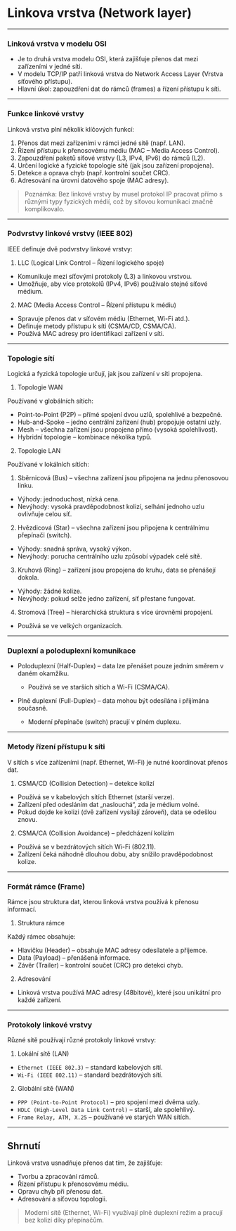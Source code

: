 # Linkova vrstva (Network layer)
****
### Linková vrstva v modelu OSI

- Je to druhá vrstva modelu OSI, která zajišťuje přenos dat mezi zařízeními v jedné síti.
- V modelu TCP/IP patří linková vrstva do Network Access Layer (Vrstva síťového přístupu).
- Hlavní úkol: zapouzdření dat do rámců (frames) a řízení přístupu k síti.

****

### Funkce linkové vrstvy

Linková vrstva plní několik klíčových funkcí:

1. Přenos dat mezi zařízeními v rámci jedné sítě (např. LAN).
1. Řízení přístupu k přenosovému médiu (MAC – Media Access Control).
1. Zapouzdření paketů síťové vrstvy (L3, IPv4, IPv6) do rámců (L2).
1. Určení logické a fyzické topologie sítě (jak jsou zařízení propojena).
1. Detekce a oprava chyb (např. kontrolní součet CRC).
1. Adresování na úrovni datového spoje (MAC adresy).

> Poznámka: Bez linkové vrstvy by musel protokol IP pracovat přímo s různými typy fyzických médií, což by síťovou komunikaci značně komplikovalo.

****

### Podvrstvy linkové vrstvy (IEEE 802)

IEEE definuje dvě podvrstvy linkové vrstvy:

1. LLC (Logical Link Control – Řízení logického spoje)
- Komunikuje mezi síťovými protokoly (L3) a linkovou vrstvou.
- Umožňuje, aby více protokolů (IPv4, IPv6) používalo stejné síťové médium.

2. MAC (Media Access Control – Řízení přístupu k médiu)
- Spravuje přenos dat v síťovém médiu (Ethernet, Wi-Fi atd.).
- Definuje metody přístupu k síti (CSMA/CD, CSMA/CA).
- Používá MAC adresy pro identifikaci zařízení v síti.
****

### Topologie sítí

Logická a fyzická topologie určují, jak jsou zařízení v síti propojena.

1. Topologie WAN

Používané v globálních sítích:

- Point-to-Point (P2P) – přímé spojení dvou uzlů, spolehlivé a bezpečné.
- Hub-and-Spoke – jedno centrální zařízení (hub) propojuje ostatní uzly.
- Mesh – všechna zařízení jsou propojena přímo (vysoká spolehlivost).
- Hybridní topologie – kombinace několika typů.

2. Topologie LAN

Používané v lokálních sítích:

1. Sběrnicová (Bus) – všechna zařízení jsou připojena na jednu přenosovou linku.
- Výhody: jednoduchost, nízká cena.
- Nevýhody: vysoká pravděpodobnost kolizí, selhání jednoho uzlu ovlivňuje celou síť.

2. Hvězdicová (Star) – všechna zařízení jsou připojena k centrálnímu přepínači (switch).
- Výhody: snadná správa, vysoký výkon.
- Nevýhody: porucha centrálního uzlu způsobí výpadek celé sítě.

3. Kruhová (Ring) – zařízení jsou propojena do kruhu, data se přenášejí dokola.
- Výhody: žádné kolize.
- Nevýhody: pokud selže jedno zařízení, síť přestane fungovat.

4. Stromová (Tree) – hierarchická struktura s více úrovněmi propojení.
- Používá se ve velkých organizacích.
****
### Duplexní a poloduplexní komunikace

- Poloduplexní (Half-Duplex) – data lze přenášet pouze jedním směrem v daném okamžiku.
    - Používá se ve starších sítích a Wi-Fi (CSMA/CA).

- Plně duplexní (Full-Duplex) – data mohou být odesílána i přijímána současně.
  - Moderní přepínače (switch) pracují v plném duplexu.
****
### Metody řízení přístupu k síti

V sítích s více zařízeními (např. Ethernet, Wi-Fi) je nutné koordinovat přenos dat.

1. CSMA/CD (Collision Detection) – detekce kolizí

- Používá se v kabelových sítích Ethernet (starší verze).
- Zařízení před odesláním dat „naslouchá“, zda je médium volné.
- Pokud dojde ke kolizi (dvě zařízení vysílají zároveň), data se odešlou znovu.

2. CSMA/CA (Collision Avoidance) – předcházení kolizím

- Používá se v bezdrátových sítích Wi-Fi (802.11).
- Zařízení čeká náhodně dlouhou dobu, aby snížilo pravděpodobnost kolize.
****
### Formát rámce (Frame)

Rámce jsou struktura dat, kterou linková vrstva používá k přenosu informací.

1. Struktura rámce

Každý rámec obsahuje:

- Hlavičku (Header) – obsahuje MAC adresy odesílatele a příjemce.
- Data (Payload) – přenášená informace.
- Závěr (Trailer) – kontrolní součet (CRC) pro detekci chyb.

2. Adresování

- Linková vrstva používá MAC adresy (48bitové), které jsou unikátní pro každé zařízení.
****

### Protokoly linkové vrstvy

Různé sítě používají různé protokoly linkové vrstvy:
1. Lokální sítě (LAN)

-  `Ethernet (IEEE 802.3)` – standard kabelových sítí.
-  `Wi-Fi (IEEE 802.11)` – standard bezdrátových sítí.

2. Globální sítě (WAN)

- `PPP (Point-to-Point Protocol)` – pro spojení mezi dvěma uzly.
- `HDLC (High-Level Data Link Control)` – starší, ale spolehlivý.
- `Frame Relay, ATM, X.25` – používané ve starých WAN sítích.
****
## Shrnutí

Linková vrstva usnadňuje přenos dat tím, že zajišťuje:

- Tvorbu a zpracování rámců.
- Řízení přístupu k přenosovému médiu.
- Opravu chyb při přenosu dat.
- Adresování a síťovou topologii.

> Moderní sítě (Ethernet, Wi-Fi) využívají plně duplexní režim a pracují bez kolizí díky přepínačům.